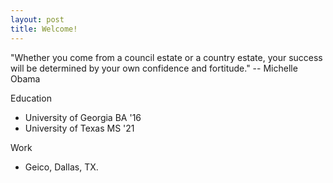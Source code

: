 ```yaml
---
layout: post
title: Welcome!
---
```

"Whether you come from a council estate or a country estate, your success will be determined by your own confidence and fortitude." 
-- Michelle Obama













Education
* University of Georgia BA '16
* University of Texas MS '21

Work
* Geico, Dallas, TX.

